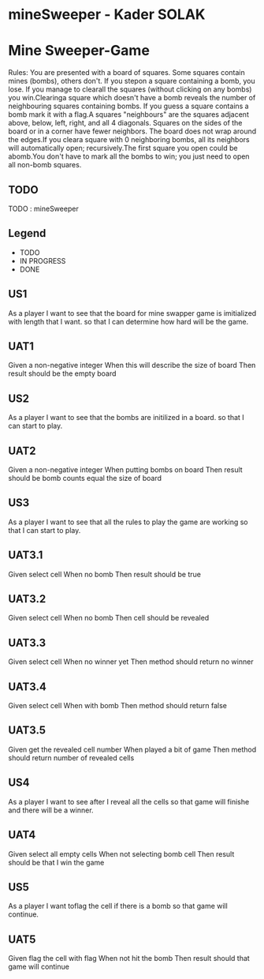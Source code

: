 # mineSweeper - Kader SOLAK

# Mine Sweeper-Game	
Rules:	You are presented with a board of squares. Some squares contain mines (bombs), others don't. If you stepon a square containing a bomb, you lose. If you manage to clearall the squares (without clicking on any bombs) you win.Clearinga square which doesn't have a bomb reveals the number of neighbouring squares containing bombs. If you guess a square contains a bomb mark it with a flag.A squares "neighbours" are the squares adjacent above, below, left, right, and all 4 diagonals. Squares on the sides of the board or in a corner have fewer neighbors. The board does not wrap around the edges.If you cleara square with 0 neighboring bombs, all its neighbors will automatically open; recursively.The first square you open could be abomb.You don't have to mark all the bombs to win; you just need to open all non-bomb squares.

## TODO
TODO : mineSweeper

## Legend
- TODO
- IN PROGRESS
- DONE
## US1
As a player 
I want to see that the board for mine swapper game is imitialized with length that I want.
so that I can determine how hard will be the game. 

## UAT1
Given a non-negative integer
When this will describe the size of board
Then result should be the empty board

## US2
As a player 
I want to see that the bombs are initilized in a board. 
so that I can start to play. 

## UAT2
Given a non-negative integer
When putting bombs on board 
Then result should be bomb counts equal the size of board


## US3
As a player 
I want to see that all the rules to play the game are working 
so that I can start to play. 

## UAT3.1
Given select cell 
When no bomb 
Then result should be true

## UAT3.2
Given select cell 
When no bomb 
Then cell should be revealed

## UAT3.3
Given select cell 
When no winner yet
Then method should return no winner

## UAT3.4
Given select cell 
When with bomb
Then method should return false 

## UAT3.5
Given get the revealed cell number 
When played a bit of game
Then method should return number of revealed cells 

## US4
As a player 
I want to see after I reveal all the cells
so that game will finishe and there will be a winner. 

## UAT4
Given select all empty cells
When not selecting bomb cell
Then result should be that I win the game

## US5
As a player 
I want toflag the cell if there is a bomb
so that game will continue. 

## UAT5
Given flag the cell with flag
When not hit the bomb
Then result should that game will continue